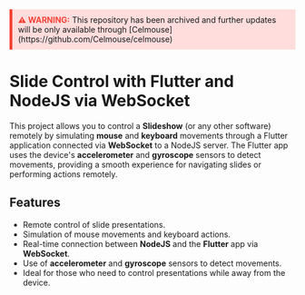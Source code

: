 <div style="background-color:#ffdddd; border-left:5px solid #f44336; padding:10px;">
  <strong style="color:#f44336;">⚠ WARNING:</strong> This repository has been archived and further updates will be only available through [Celmouse](https://github.com/Celmouse/celmouse)
</div>

# Slide Control with Flutter and NodeJS via WebSocket

This project allows you to control a **Slideshow** (or any other software) remotely by simulating **mouse** and **keyboard** movements through a Flutter application connected via **WebSocket** to a NodeJS server. The Flutter app uses the device's **accelerometer** and **gyroscope** sensors to detect movements, providing a smooth experience for navigating slides or performing actions remotely.

## Features

- Remote control of slide presentations.
- Simulation of mouse movements and keyboard actions.
- Real-time connection between **NodeJS** and the **Flutter** app via **WebSocket**.
- Use of **accelerometer** and **gyroscope** sensors to detect movements.
- Ideal for those who need to control presentations while away from the device.
